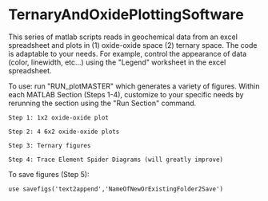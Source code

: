 # TernaryAndOxidePlottingSoftware

This series of matlab scripts reads in geochemical data from an excel spreadsheet and plots in (1) oxide-oxide space (2) ternary space. The code is adaptable to your needs.  For example, control the appearance of data (color, linewidth, etc...) using the "Legend" worksheet in the excel spreadsheet. 

To use: run "RUN_plotMASTER" which generates a variety of figures.  Within each MATLAB Section (Steps 1-4), customize to your specific needs by rerunning the section using the "Run Section" command. 

    Step 1: 1x2 oxide-oxide plot
  
    Step 2: 4 6x2 oxide-oxide plots
  
    Step 3: Ternary figures
  
    Step 4: Trace Element Spider Diagrams (will greatly improve)

To save figures (Step 5): 

    use savefigs('text2append','NameOfNewOrExistingFolder2Save')
